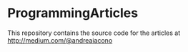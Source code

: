 # ProgrammingArticles
This repository contains the source code for the articles at http://medium.com/@andreaiacono
